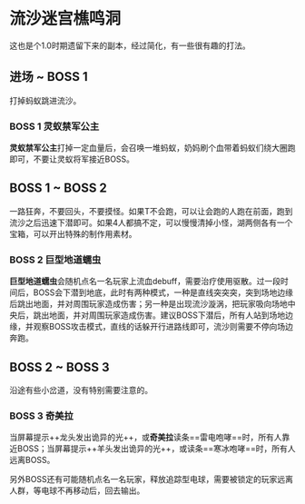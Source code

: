 # 流沙迷宫樵鸣洞

这也是个1.0时期遗留下来的副本，经过简化，有一些很有趣的打法。

## 进场 ~ BOSS 1

打掉蚂蚁跳进流沙。

### BOSS 1 灵蚁禁军公主
**灵蚁禁军公主**打掉一定血量后，会召唤一堆蚂蚁，<Role name="healer" />奶妈刷个血带着蚂蚁们绕大圈跑即可，不要让灵蚁将军接近BOSS。

## BOSS 1 ~ BOSS 2

一路狂奔，不要回头，不要摸怪。如果<Role name="tank" />T不会跑，可以让会跑的人跑在前面，跑到流沙之后迅速下潜即可。如果4人都搞不定，可以慢慢清掉小怪，湖两侧各有一个宝箱，可以开出特殊的制作用素材。

### BOSS 2 巨型地道蠕虫
**巨型地道蠕虫**会随机点名一名玩家上流血debuff，需要<Role name="healer" />治疗使用<Action name="康复" />驱散。过一段时间后，BOSS会下潜到地底，此时有两种模式，一种是直线突突突，突到场地边缘后跳出地面，并对周围玩家造成伤害；另一种是出现流沙漩涡，把玩家吸向场地中央后，跳出地面，并对周围玩家造成伤害。建议BOSS下潜后，<Role name="tank" /><Role name="healer" /><Role name="dps" />所有人站到场地边缘，并观察BOSS攻击模式，直线的话躲开行进路线即可，流沙则需要不停向场边奔跑。

## BOSS 2 ~ BOSS 3

沿途有些小岔道，没有特别需要注意的。

### BOSS 3 奇美拉
当屏幕提示++龙头发出诡异的光++，或**奇美拉**读条==雷电咆哮==时，<Role name="tank" /><Role name="healer" /><Role name="dps" />所有人靠近BOSS；当屏幕提示++羊头发出诡异的光++，或读条==寒冰咆哮==时，<Role name="tank" /><Role name="healer" /><Role name="dps" />所有人远离BOSS。

另外BOSS还有可能随机点名一名玩家，释放追踪型电球，需要被锁定的玩家远离人群，等电球不再移动后，回去输出。